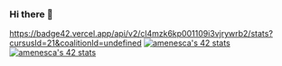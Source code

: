 ### Hi there 👋

https://badge42.vercel.app/api/v2/cl4mzk6kp001109i3vjrywrb2/stats?cursusId=21&coalitionId=undefined
[![amenesca's 42 stats](https://badge42.vercel.app/api/v2/cl4mzk6kp001109i3vjrywrb2/stats?cursusId=21&coalitionId=undefined)](https://github.com/JaeSeoKim/badge42)
<a href="https://github.com/JaeSeoKim/badge42"><img src="https://badge42.vercel.app/api/v2/cl4mzk6kp001109i3vjrywrb2/stats?cursusId=21&coalitionId=undefined" alt="amenesca's 42 stats" /></a>
